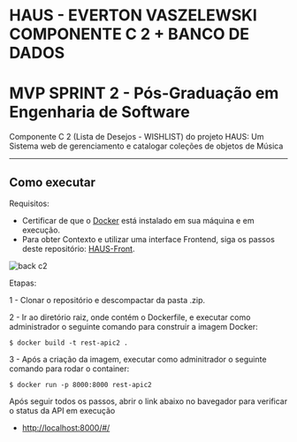 # HAUS - EVERTON VASZELEWSKI COMPONENTE C 2 + BANCO DE DADOS
# MVP SPRINT 2 - Pós-Graduação em Engenharia de Software

Componente C 2 (Lista de Desejos - WISHLIST) do projeto HAUS: Um Sistema web de gerenciamento e catalogar coleções de objetos de Música


---
## Como executar 

Requisitos:
- Certificar de que o [Docker](https://docs.docker.com/engine/install/) está instalado em sua máquina e em execução.
- Para obter Contexto e utilizar uma interface Frontend, siga os passos deste repositório: [HAUS-Front](https://github.com/Vaszelewski/pucrio-mvp-sprint2-haus-component-a-b/).

![back c2](https://github.com/Vaszelewski/pucrio-mvp-sprint2-haus-component-c-2/assets/50892923/c1ce12c6-d524-4221-bf09-8ef3af953e97)

Etapas:


1 - Clonar o repositório e descompactar da pasta .zip.

2 - Ir ao diretório raiz, onde contém o Dockerfile, e executar como administrador o seguinte comando para construir a imagem Docker:
```
$ docker build -t rest-apic2 .
```

3 - Após a criação da imagem, executar como adminitrador o seguinte comando para rodar o container:
```
$ docker run -p 8000:8000 rest-apic2
```

Após seguir todos os passos, abrir o link abaixo no bavegador para verificar o status da API em execução
- [http://localhost:8000/#/](http://localhost:8000/#/)

